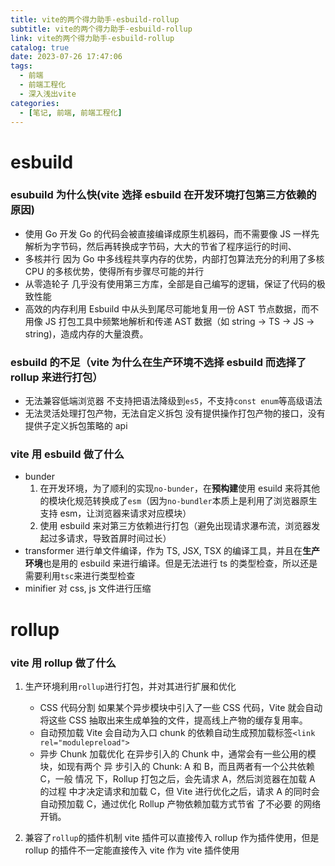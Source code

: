 ```yaml
---
title: vite的两个得力助手-esbuild-rollup
subtitle: vite的两个得力助手-esbuild-rollup
link: vite的两个得力助手-esbuild-rollup
catalog: true
date: 2023-07-26 17:47:06
tags:
  - 前端
  - 前端工程化
  - 深入浅出vite
categories:
  - [笔记, 前端, 前端工程化]
---
```


# esbuild

### esubuild 为什么快(vite 选择 esbuild 在开发环境打包第三方依赖的原因)

- 使用 Go 开发
  Go 的代码会被直接编译成原生机器码，而不需要像 JS 一样先解析为字节码，然后再转换成字节码，大大的节省了程序运行的时间、
- 多核并行
  因为 Go 中多线程共享内存的优势，内部打包算法充分的利用了多核 CPU 的多核优势，使得所有步骤尽可能的并行
- 从零造轮子
  几乎没有使用第三方库，全部是自己编写的逻辑，保证了代码的极致性能
- 高效的内存利用
  Esbuild 中从头到尾尽可能地复用一份 AST 节点数据，而不用像 JS 打包工具中频繁地解析和传递 AST 数据（如 string -> TS -> JS -> string)，造成内存的大量浪费。

### esbuild 的不足（vite 为什么在生产环境不选择 esbuild 而选择了 rollup 来进行打包）

- 无法兼容低端浏览器
  不支持把语法降级到`es5`，不支持`const enum`等高级语法
- 无法灵活处理打包产物，无法自定义拆包
  没有提供操作打包产物的接口，没有提供子定义拆包策略的 api

### vite 用 esbuild 做了什么

- bunder
  1. 在开发环境，为了顺利的实现`no-bunder`，在**预构建**使用 esuild 来将其他的模块化规范转换成了`esm`（因为`no-bundler`本质上是利用了浏览器原生支持 esm，让浏览器来请求对应模块）
  2. 使用 esbuild 来对第三方依赖进行打包（避免出现请求瀑布流，浏览器发起过多请求，导致首屏时间过长）
- transformer
  进行单文件编译，作为 TS, JSX, TSX 的编译工具，并且在**生产环境**也是用的 esbuild 来进行编译。但是无法进行 ts 的类型检查，所以还是需要利用`tsc`来进行类型检查
- minifier
  对 css, js 文件进行压缩

# rollup

### vite 用 rollup 做了什么

1. 生产环境利用`rollup`进行打包，并对其进行扩展和优化

   - CSS 代码分割
     如果某个异步模块中引入了一些 CSS 代码，Vite 就会自动将这些 CSS 抽取出来生成单独的文件，提高线上产物的缓存复用率。
   - 自动预加载
     Vite 会自动为入口 chunk 的依赖自动生成预加载标签`<link       rel="modulepreload">`
   - 异步 Chunk 加载优化
     在异步引入的 Chunk 中，通常会有一些公用的模块，如现有两个 异 步引入的 Chunk: A 和 B，而且两者有一个公共依赖 C，一般 情况 下，Rollup 打包之后，会先请求 A，然后浏览器在加载 A 的过程 中才决定请求和加载 C，但 Vite 进行优化之后，请求 A 的同时会 自动预加载 C，通过优化 Rollup 产物依赖加载方式节省 了不必要 的网络开销。

2. 兼容了`rollup`的插件机制
   vite 插件可以直接传入 rollup 作为插件使用，但是 rollup 的插件不一定能直接传入 vite 作为 vite 插件使用

